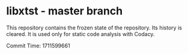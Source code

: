 # libxtst - master branch

This repository contains the frozen state of the repository.
Its history is cleared. It is used only for static code
analysis with Codacy.

Commit Time: 1711599661